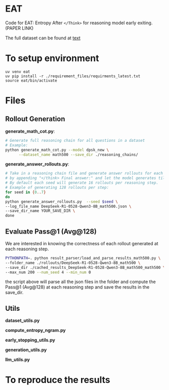 # EAT

Code for EAT: Entropy After `</Think>` for reasoning model early exiting. (PAPER LINK)

The full dataset can be found at [text](https://huggingface.co/datasets/xidulu/eat_rollouts)


# To setup environment
```
uv venv eat
uv pip install -r ./requirement_files/requirments_latest.txt
source eat/bin/activate
```

# Files

## Rollout Generation

**generate_math_cot.py**:
```bash
# Generate full reasoning chain for all questions in a dataset
# Example:
python generate_math_cot.py --model dpsk_new \
      --dataset_name math500 --save_dir ./reasoning_chains/
```

**generate_answer_rollouts.py**:
```bash
# Take in a reasoning chain file and generate answer rollouts for each reasoning step (split by \n\n)
# by appending "</think> Final answer:" and let the model generates till <EoS>.
# By default each seed will generate 16 rollouts per reasoning step.
# Example of generating 128 rollouts per step:
for seed in {0..7}
do
python generate_answer_rollouts.py  --seed $seed \
--log_file_name DeepSeek-R1-0528-Qwen3-8B_math500.json \
--save_dir_name YOUR_SAVE_DIR \
done
```

## Evaluate Pass@1 (Avg@128)
We are interested in knowing the correctness of each rollout generated at each reasoning step.

```bash
PYTHONPATH=. python result_parser/load_and_parse_results_math500.py \
--folder_name ./rollouts/DeepSeek-R1-0528-Qwen3-8B_math500 \
--save_dir ./cached_results_DeepSeek-R1-0528-Qwen3-8B_math500_math500 \
--max_num 200 --num_seed 4 --min_num 0
```

the script above will parse all the json files in the folder and compute the Pass@1 (Avg@128) at each reasoning step and save the results in the save_dir.

## Utils

**dataset_utils.py**

**compute_entropy_ngram.py**

**early_stopping_utils.py**

**generation_utils.py**

**llm_utils.py**


# To reproduce the results
